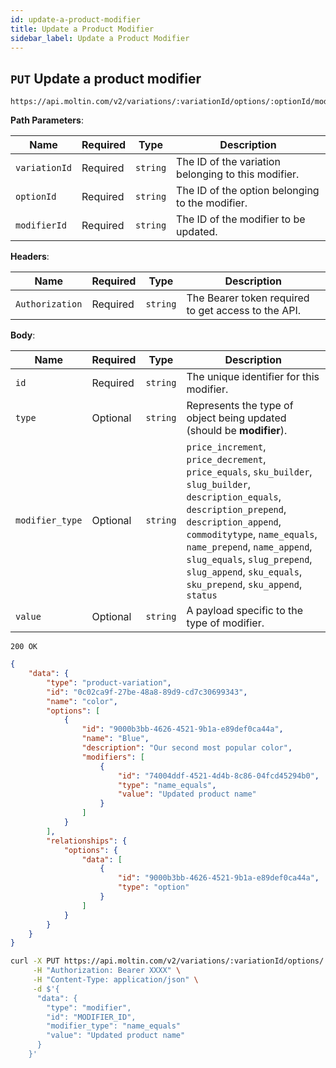 ```yaml
---
id: update-a-product-modifier
title: Update a Product Modifier
sidebar_label: Update a Product Modifier
---
```



## `PUT` Update a product modifier

```http
https://api.moltin.com/v2/variations/:variationId/options/:optionId/modifiers/:modifierId
```

<!--DOCUSAURUS_CODE_TABS-->

<!-- Request -->

**Path Parameters**:

| Name | Required | Type | Description |
| --- | --- | --- | --- |
| `variationId` | Required | `string` | The ID of the variation belonging to this modifier. |
| `optionId` | Required | `string` | The ID of the option belonging to the modifier. |
| `modifierId` | Required | `string` | The ID of the modifier to be updated. |

**Headers**:

| Name | Required | Type | Description |
| --- | --- | --- | --- |
| `Authorization` | Required | `string` | The Bearer token required to get access to the API. |

**Body**:

| Name | Required | Type | Description |
| --- | --- | --- | --- |
| `id` | Required | `string` | The unique identifier for this modifier. |
| `type` | Optional | `string` | Represents the type of object being updated (should be **modifier**). |
| `modifier_type` | Optional | `string` | `price_increment`, `price_decrement`, `price_equals`, `sku_builder`, `slug_builder`, `description_equals`, `description_prepend`, `description_append`, `commoditytype`, `name_equals`, `name_prepend`, `name_append`, `slug_equals`, `slug_prepend`, `slug_append`, `sku_equals`, `sku_prepend`, `sku_append`, `status` |
| `value` | Optional | `string` | A payload specific to the type of modifier. |


<!-- Response -->

`200 OK`

```json
{
    "data": {
    	"type": "product-variation",
        "id": "0c02ca9f-27be-48a8-89d9-cd7c30699343",
        "name": "color",
        "options": [
            {
            	"id": "9000b3bb-4626-4521-9b1a-e89def0ca44a",
            	"name": "Blue",
                "description": "Our second most popular color",
                "modifiers": [
                    {
                        "id": "74004ddf-4521-4d4b-8c86-04fcd45294b0",
                        "type": "name_equals",
                        "value": "Updated product name"
                    }
                ]
            }
        ],
        "relationships": {
            "options": {
                "data": [
                    {
                        "id": "9000b3bb-4626-4521-9b1a-e89def0ca44a",
                        "type": "option"
                    }
                ]
            }
        }
    }
}
```

<!--END_DOCUSAURUS_CODE_TABS-->

<!--DOCUSAURUS_CODE_TABS-->

<!--cURL-->

```bash
curl -X PUT https://api.moltin.com/v2/variations/:variationId/options/:optionId/modifiers/:modifierId \
     -H "Authorization: Bearer XXXX" \
     -H "Content-Type: application/json" \
     -d $'{
      "data": {
        "type": "modifier",
        "id": "MODIFIER_ID",
        "modifier_type": "name_equals"
        "value": "Updated product name"
      }
    }'
```

<!--END_DOCUSAURUS_CODE_TABS-->
